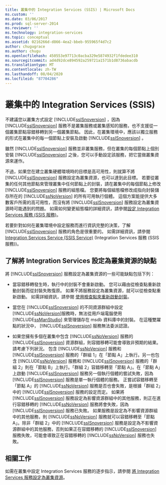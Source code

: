```yaml
---
title: 叢集中的 Integration Services (SSIS) | Microsoft Docs
ms.custom: ''
ms.date: 03/06/2017
ms.prod: sql-server-2014
ms.reviewer: ''
ms.technology: integration-services
ms.topic: conceptual
ms.assetid: 0216266d-d866-4ea2-bbeb-955965f4d7c2
author: chugugrace
ms.author: chugu
ms.openlocfilehash: 450553e97713c0acba329e5874932f1fdedee310
ms.sourcegitcommit: ad4d92dce894592a259721a1571b1d8736abacdb
ms.translationtype: MT
ms.contentlocale: zh-TW
ms.lasthandoff: 08/04/2020
ms.locfileid: "87704286"
---
```

# <a name="integration-services-ssis-in-a-cluster"></a>叢集中的 Integration Services (SSIS)
  不建議您以叢集方式設定 [!INCLUDE[ssISnoversion](../../includes/ssisnoversion-md.md)] ，因為 [!INCLUDE[ssISnoversion](../../includes/ssisnoversion-md.md)] 服務不是叢集服務或叢集感知的服務，也不支援從一個叢集節點容錯移轉到另一個叢集節點。 因此，在叢集環境中，應該以獨立服務的形式在叢集中的每一個節點上安裝及啟動 [!INCLUDE[ssISnoversion](../../includes/ssisnoversion-md.md)] 。  
  
 雖然 [!INCLUDE[ssISnoversion](../../includes/ssisnoversion-md.md)] 服務並非叢集服務，但在叢集的每個節點上個別安裝 [!INCLUDE[ssISnoversion](../../includes/ssisnoversion-md.md)] 之後，您可以手動設定該服務，把它當做叢集資源來運作。  
  
 不過，如果您在建立叢集硬體環境時的目標是高可用性，則就算不將 [!INCLUDE[ssISnoversion](../../includes/ssisnoversion-md.md)] 服務設定為叢集資源，也可以達到此目標。  若要從叢集的任何其他節點來管理叢集中任何節點上的封裝，請在叢集中的每個節點上修改 [!INCLUDE[ssISnoversion](../../includes/ssisnoversion-md.md)] 服務的組態檔。 您要將每個組態檔修改成指向封裝儲存所在的 [!INCLUDE[ssNoVersion](../../includes/ssnoversion-md.md)] 的所有可用執行個體。 這個方案能提供大多數客戶所需的高可用性，而沒有將 [!INCLUDE[ssISnoversion](../../includes/ssisnoversion-md.md)] 服務設定為叢集資源時可能遇到的問題。 如需如何變更組態檔的詳細資訊，請參閱[設定 Integration Services 服務 &#40;SSIS 服務&#41;](integration-services-service-ssis-service.md)。  
  
 若要針對如何在叢集環境中設定服務而進行資訊完整的決策，了解 [!INCLUDE[ssISnoversion](../../includes/ssisnoversion-md.md)] 服務的角色是很重要的。 如需詳細資訊，請參閱 [Integration Services Service &#40;SSIS Service&#41;](integration-services-service-ssis-service.md) (Integration Services 服務 (SSIS 服務))。  
  
## <a name="understanding-the-disadvantages-of-configuring-integration-services-as-a-cluster-resource"></a>了解將 Integration Services 設定為叢集資源的缺點  
 將 [!INCLUDE[ssISnoversion](../../includes/ssisnoversion-md.md)] 服務設定為叢集資源的一些可能缺點包括下列：  
  
-   當容錯移轉發生時，執行中的封裝不會重新啟動。 您可以藉由從檢查點重新啟動封裝而從封裝失敗復原。 如果不將服務設定為叢集資源，就可以從檢查點重新啟動。 如需詳細資訊，請參閱 [使用檢查點來重新啟動封裝](../packages/restart-packages-by-using-checkpoints.md)。  
  
-   當您在 [!INCLUDE[ssISnoversion](../../includes/ssisnoversion-md.md)] 的不同資源群組中設定 [!INCLUDE[ssNoVersion](../../includes/ssnoversion-md.md)]服務時，無法從用戶端電腦使用 [!INCLUDE[ssManStudio](../../includes/ssmanstudio-md.md)] 來管理儲存在 msdb 資料庫中的封裝。 在這種雙躍點的狀況中， [!INCLUDE[ssISnoversion](../../includes/ssisnoversion-md.md)] 服務無法委派認證。  
  
-   如果您擁有多個在叢集中包含 [!INCLUDE[ssNoVersion](../../includes/ssnoversion-md.md)] 服務的 [!INCLUDE[ssISnoversion](../../includes/ssisnoversion-md.md)] 資源群組，則容錯移轉可能會導致非預期的結果。 請考慮下列狀況。 包含 [!INCLUDE[ssNoVersion](../../includes/ssnoversion-md.md)] 服務和 [!INCLUDE[ssISnoversion](../../includes/ssisnoversion-md.md)] 服務的「群組 1」在「節點 A」上執行。另一也包含 [!INCLUDE[ssNoVersion](../../includes/ssnoversion-md.md)] 服務和 [!INCLUDE[ssISnoversion](../../includes/ssisnoversion-md.md)] 服務的「群組 2」則在「節點 B」上執行。「群組 2」容錯移轉至「節點 A」。在「節點 A」上啟動 [!INCLUDE[ssISnoversion](../../includes/ssisnoversion-md.md)] 服務另一個執行個體的嘗試失敗，因為 [!INCLUDE[ssISnoversion](../../includes/ssisnoversion-md.md)] 服務是單一執行個體的服務。 正嘗試容錯移轉至「節點 A」的 [!INCLUDE[ssNoVersion](../../includes/ssnoversion-md.md)] 服務是否也會失敗，是根據「群組 2」中的 [!INCLUDE[ssISnoversion](../../includes/ssisnoversion-md.md)] 服務的設定而定。 如果將 [!INCLUDE[ssISnoversion](../../includes/ssisnoversion-md.md)] 服務設定為影響資源群組中的其他服務，則正在進行容錯移轉的 [!INCLUDE[ssNoVersion](../../includes/ssnoversion-md.md)] 服務將會失敗，因為 [!INCLUDE[ssISnoversion](../../includes/ssisnoversion-md.md)] 服務已失敗。 如果服務是設定為不影響資源群組中的其他服務，則 [!INCLUDE[ssNoVersion](../../includes/ssnoversion-md.md)] 服務就可以容錯移轉至「節點 A」。除非「群組 2」中的 [!INCLUDE[ssISnoversion](../../includes/ssisnoversion-md.md)] 服務是設定為不影響資源群組中的其他服務，否則如果正在容錯移轉的 [!INCLUDE[ssISnoversion](../../includes/ssisnoversion-md.md)] 服務失敗，可能會導致正在容錯移轉的 [!INCLUDE[ssNoVersion](../../includes/ssnoversion-md.md)] 服務也失敗。  
  
## <a name="related-tasks"></a>相關工作  
 如需在叢集中設定 Integration Services 服務的逐步指示，請參閱 [將 Integration Services 服務設定為叢集資源](../configure-the-integration-services-service-as-a-cluster-resource.md)。  
  
  
